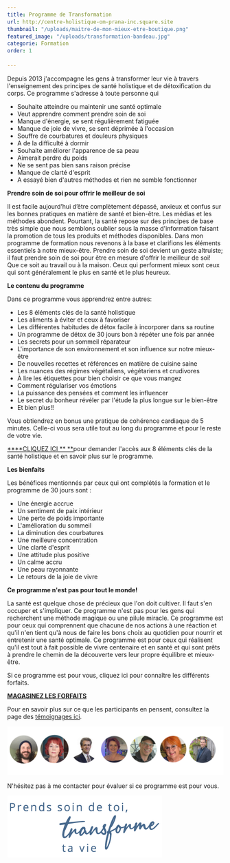 ```yaml
---
title: Programme de Transformation
url: http://centre-holistique-om-prana-inc.square.site
thumbnail: "/uploads/maitre-de-mon-mieux-etre-boutique.png"
featured_image: "/uploads/transformation-bandeau.jpg"
categorie: Formation
order: 1

---
```

Depuis 2013 j'accompagne les gens à transformer leur vie à travers l'enseignement des principes de santé holistique et de détoxification du corps. Ce programme s'adresse à toute personne qui

* Souhaite atteindre ou maintenir une santé optimale
* Veut apprendre comment prendre soin de soi
* Manque d'énergie, se sent régulièrement fatiguée
* Manque de joie de vivre, se sent déprimée à l'occasion
* Souffre de courbatures et douleurs physiques
* A de la difficulté à dormir
* Souhaite améliorer l'apparence de sa peau
* Aimerait perdre du poids
* Ne se sent pas bien sans raison précise
* Manque de clarté d'esprit
* A essayé bien d'autres méthodes et rien ne semble fonctionner

**Prendre soin de soi pour offrir le meilleur de soi**

Il est facile aujourd’hui d’être complètement dépassé, anxieux et confus sur les bonnes pratiques en matière de santé et bien-être. Les médias et les méthodes abondent. Pourtant, la santé repose sur des principes de base très simple que nous semblons oublier sous la masse d'information faisant la promotion de tous les produits et méthodes disponibles. Dans mon programme de formation nous revenons à la base et clarifions les éléments essentiels à notre mieux-être. Prendre soin de soi devient un geste altruiste; il faut prendre soin de soi pour être en mesure d'offrir le meilleur de soi! Que ce soit au travail ou à la maison. Ceux qui performent mieux sont ceux qui sont généralement le plus en santé et le plus heureux.

**Le contenu du programme**

Dans ce programme vous apprendrez entre autres:

* Les 8 éléments clés de la santé holistique
* Les aliments à éviter et ceux à favoriser
* Les différentes habitudes de détox facile à incorporer dans sa routine
* Un programme de détox de 30 jours bon à répéter une fois par année
* Les secrets pour un sommeil réparateur
* L'importance de son environnement et son influence sur notre mieux-être
* De nouvelles recettes et références en matière de cuisine saine
* Les nuances des régimes végétaliens, végétariens et crudivores
* À lire les étiquettes pour bien choisir ce que vous mangez
* Comment régulariser vos émotions
* La puissance des pensées et comment les influencer
* Le secret du bonheur révéler par l'étude la plus longue sur le bien-être
* Et bien plus!!

Vous obtiendrez en bonus une pratique de cohérence cardiaque de 5 minutes. Celle-ci vous sera utile tout au long du programme et pour le reste de votre vie.

[****CLIQUEZ ICI ** **](https://cours.nancybilodeau.com/mmme "Maître de mon ME")pour demander l'accès aux 8 éléments clés de la santé holistique et en savoir plus sur le programme.

**Les bienfaits**

Les bénéfices mentionnés par ceux qui ont complétés la formation et le programme de 30 jours sont :

* Une énergie accrue
* Un sentiment de paix intérieur
* Une perte de poids importante
* L'amélioration du sommeil
* La diminution des courbatures
* Une meilleure concentration
* Une clarté d'esprit
* Une attitude plus positive
* Un calme accru
* Une peau rayonnante
* Le retours de la joie de vivre

**Ce programme n'est pas pour tout le monde!**

La santé est quelque chose de précieux que l'on doit cultiver. Il faut s'en occuper et s'impliquer. Ce programme n'est pas pour les gens qui recherchent une méthode magique ou une pilule miracle. Ce programme est pour ceux qui comprennent que chacune de nos actions à une réaction et qu'il n'en tient qu'à nous de faire les bons choix au quotidien pour nourrir et entretenir une santé optimale. Ce programme est pour ceux qui réalisent qu'il est tout à fait possible de vivre centenaire et en santé et qui sont prêts à prendre le chemin de la découverte vers leur propre équilibre et mieux-être.

Si ce programme est pour vous, cliquez ici pour connaître les différents forfaits.

[**MAGASINEZ LES FORFAITS**](http://centre-holistique-om-prana-inc.square.site)

Pour en savoir plus sur ce que les participants en pensent, consultez la page des [témoignages ici](https://cours.nancybilodeau.com/temoignagesdetox).

![](/uploads/cure-temoignages.png)

N'hésitez pas à me contacter pour évaluer si ce programme est pour vous.

![](/uploads/nancyb-slogan_bleu-moyen.png)
